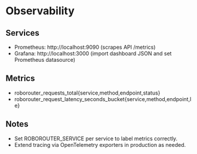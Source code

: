 Observability
=============

Services
--------
- Prometheus: http://localhost:9090 (scrapes API /metrics)
- Grafana: http://localhost:3000 (import dashboard JSON and set Prometheus datasource)

Metrics
-------
- roborouter_requests_total{service,method,endpoint,status}
- roborouter_request_latency_seconds_bucket{service,method,endpoint,le}

Notes
-----
- Set ROBOROUTER_SERVICE per service to label metrics correctly.
- Extend tracing via OpenTelemetry exporters in production as needed.

